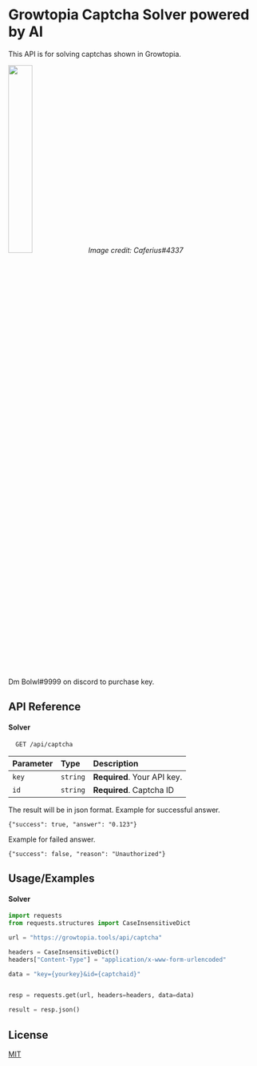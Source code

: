 # Growtopia Captcha Solver powered by AI

This API is for solving captchas shown in Growtopia.

<img src="https://cdn.discordapp.com/attachments/978338181613223976/1100802964974735420/Captcha_AI.png" width="31%">
<i>Image credit: Caferius#4337</i>


Dm Bolwl#9999 on discord to purchase key.

## API Reference

#### Solver

```http
  GET /api/captcha
```

| Parameter | Type     | Description                |
| :-------- | :------- | :------------------------- |
| `key` | `string` | **Required**. Your API key. |
| `id` | `string` | **Required**. Captcha ID |

The result will be in json format. Example for successful answer.
```
{"success": true, "answer": "0.123"}
```
Example for failed answer.
```
{"success": false, "reason": "Unauthorized"}
```

## Usage/Examples

#### Solver
```python
import requests
from requests.structures import CaseInsensitiveDict

url = "https://growtopia.tools/api/captcha"

headers = CaseInsensitiveDict()
headers["Content-Type"] = "application/x-www-form-urlencoded"

data = "key={yourkey}&id={captchaid}"


resp = requests.get(url, headers=headers, data=data)

result = resp.json()
```

## License

[MIT](https://choosealicense.com/licenses/mit/)
